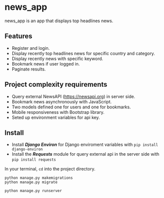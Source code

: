 # news_app
news_app is an app that displays top headlines news.

## Features
  - Register and login.
  - Display recently top headlines news for specific country and category.
  - Display recently news with specific keyword.
  - Bookmark news if user logged in.
  - Paginate results.
  
## Project complexity requirements
  - Query external NewsAPI (https://newsapi.org) in server side.
  - Bookmark news asynchronously with JavaScript.
  - Two models defined one for users and one for bookmarks.
  - Mobile responsiveness with Bootstrap library.
  - Seted up environment variables for api key.
            
## Install
  - Install ***Django Environ*** for Django enviroment variables with `pip install django-environ`
  - Install the ***Requests*** module for query external api in the server side with `pip install requests`
  
  In your terminal, `cd` into the project directory.
  ```
  python manage.py makemigrations
  python manage.py migrate
  
  python manage.py runserver
  ```

